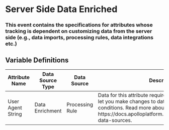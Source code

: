 # Server Side Data Enriched

### This event contains the specifications for attributes whose tracking is dependent on customizing data from the server side (e.g., data imports, processing rules, data integrations etc.)

## Variable Definitions

|Attribute Name|Data Source Type|Data Source|Description|
| --- | --- | --- | --- |
|User Agent String|Data Enrichment|Processing Rule|Data for this attribute requires processing rules, which let you make changes to data based on defined conditions. Read more about Processing Rules here: https:\/\/docs.apolloplatform.com\/en\/articles\/5481690-data-sources.|




